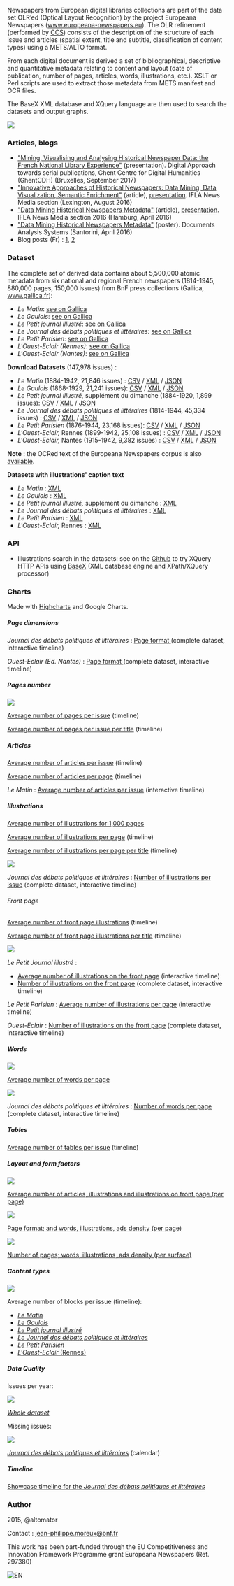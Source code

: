 Newspapers from European digital libraries collections are part of the data set OLR’ed (Optical Layout Recognition) by the project Europeana Newspapers (www.europeana-newspapers.eu). The OLR refinement (performed by [CCS](http://content-conversion.com)) consists of the description of the structure of each issue and articles (spatial extent, title and subtitle, classification of content types) using a METS/ALTO format.

From each digital document is derived a set of bibliographical, descriptive and quantitative metadata relating to content and layout (date of publication, number of pages, articles, words, illustrations, etc.). XSLT or Perl scripts are used to extract those metadata from METS manifest and OCR files. 

The BaseX XML database and XQuery language are then used to search the datasets and output graphs.

![](https://altomator.files.wordpress.com/2016/01/3.png)


### Articles, blogs
- ["Mining, Visualising and Analysing Historical Newspaper Data: the French National Library Experience"](http://www.euklides.fr/blog/altomator/EN-DM/presentation_bxl_en.pdf) (presentation). Digital Approach towards serial publications, Ghent Centre for Digital Humanities (GhentCDH) (Bruxelles, September 2017)
- ["Innovative Approaches of Historical Newspapers: Data Mining, Data Visualization, Semantic Enrichment"](http://www.euklides.fr/blog/altomator/EN-DM/article_en2.pdf) (article), [presentation](http://www.euklides.fr/blog/altomator/EN-DM/presentation_en2.pdf). IFLA News Media section (Lexington, August 2016)
- ["Data Mining Historical Newspapers Metadata"](http://www.euklides.fr/blog/altomator/EN-DM/article_en.pdf) (article), [presentation](http://www.euklides.fr/blog/altomator/EN-DM/slides_en.pdf). IFLA News Media section 2016 (Hamburg, April 2016)
- ["Data Mining Historical Newspapers Metadata"](http://www.euklides.fr/blog/altomator/EN-DM/poster_en.pdf) (poster). Documents Analysis Systems (Santorini, April 2016)
- Blog posts (Fr) : [1](https://altomator.wordpress.com/2016/01/17/presse-ancienne-data-mining), [2](http://gallica.bnf.fr/blog/04032016/verdun-1916-quand-la-presse-etait-censuree)


### Dataset
The complete set of derived data contains about 5,500,000 atomic metadata from six national and regional French newspapers (1814-1945, 880,000 pages, 150,000 issues) from BnF press collections (Gallica, www.gallica.fr):
- *Le Matin*: [see on Gallica](http://gallica.bnf.fr/ark:/12148/cb328123058/date)
- *Le Gaulois*: [see on Gallica](http://gallica.bnf.fr/ark:/12148/cb32779904b/date)
- *Le Petit journal illustré*: [see on Gallica](http://gallica.bnf.fr/ark:/12148/cb32836564q/date)
- *Le Journal des débats politiques et littéraires*: [see on Gallica](http://gallica.bnf.fr/ark:/12148/cb39294634r/date)
- *Le Petit Parisien*: [see on Gallica](http://gallica.bnf.fr/ark:/12148/cb34419111x/date)
- *L'Ouest-Eclair (Rennes)*: [see on Gallica](http://gallica.bnf.fr/ark:/12148/cb32830550k/date)
- *L'Ouest-Eclair (Nantes)*: [see on Gallica](http://gallica.bnf.fr/ark:/12148/cb41193663x/date)

**Download Datasets** (147,978 issues) :
- *Le Matin* (1884-1942, 21,846 issues) : [CSV](http://www.euklides.fr/blog/altomator/EN-DM/Datasets/CSV/matin.zip) /
[XML](http://www.euklides.fr/blog/altomator/EN-DM/Datasets/XML/matin.zip) / [JSON](http://www.euklides.fr/blog/altomator/EN-DM/Datasets/JSON/matin.zip)
- *Le Gaulois* (1868-1929, 21,241 issues): [CSV](http://www.euklides.fr/blog/altomator/EN-DM/Datasets/CSV/gaulois.zip) /
[XML](http://www.euklides.fr/blog/altomator/EN-DM/Datasets/XML/gaulois.zip) / [JSON](http://www.euklides.fr/blog/altomator/EN-DM/Datasets/JSON/gaulois.zip)
- *Le Petit journal illustré,* supplément du dimanche (1884-1920, 1,899 issues): [CSV](http://www.euklides.fr/blog/altomator/EN-DM/Datasets/CSV/PJI.zip) /
 [XML](http://www.euklides.fr/blog/altomator/EN-DM/Datasets/XML/PJI.zip) / [JSON](http://www.euklides.fr/blog/altomator/EN-DM/Datasets/JSON/PJI.zip) 
- *Le Journal des débats politiques et littéraires* (1814-1944, 45,334 issues) : [CSV](http://www.euklides.fr/blog/altomator/EN-DM/Datasets/CSV/JDPL.zip) /
[XML](http://www.euklides.fr/blog/altomator/EN-DM/Datasets/XML/JDPL.zip) / [JSON](http://www.euklides.fr/blog/altomator/EN-DM/Datasets/JSON/JDPL.zip) 
- *Le Petit Parisien* (1876-1944, 23,168 issues): [CSV](http://www.euklides.fr/blog/altomator/EN-DM/Datasets/CSV/petit_parisien.zip) / 
[XML](http://www.euklides.fr/blog/altomator/EN-DM/Datasets/XML/petit_parisien.zip) / [JSON](http://www.euklides.fr/blog/altomator/EN-DM/Datasets/JSON/petit_parisien.zip)
- *L'Ouest-Eclair,* Rennes (1899-1942, 25,108 issues) : [CSV](http://www.euklides.fr/blog/altomator/EN-DM/Datasets/CSV/OE-Rennes.zip) /
[XML](http://www.euklides.fr/blog/altomator/EN-DM/Datasets/XML/OE-Rennes.zip) / [JSON](http://www.euklides.fr/blog/altomator/EN-DM/Datasets/JSON/OE-Rennes.zip)
- *L'Ouest-Eclair,* Nantes (1915-1942, 9,382 issues) : [CSV](http://www.euklides.fr/blog/altomator/EN-DM/Datasets/CSV/OE-Nantes.zip) /
[XML](http://www.euklides.fr/blog/altomator/EN-DM/Datasets/XML/OE-Nantes.zip) / [JSON](http://www.euklides.fr/blog/altomator/EN-DM/Datasets/JSON/OE-Nantes.zip) 

**Note** : the OCRed text of the Europeana Newspapers corpus is also [available](http://data.theeuropeanlibrary.org/download/newspapers-by-country/README.html).

**Datasets with illustrations' caption text**
- *Le Matin*  : [XML](http://www.euklides.fr/blog/altomator/EN-DM/Datasets/XML/matin-captions.zip) 
- *Le Gaulois* : [XML](http://www.euklides.fr/blog/altomator/EN-DM/Datasets/XML/gaulois-captions.zip) 
- *Le Petit journal illustré,* supplément du dimanche : 
 [XML](http://www.euklides.fr/blog/altomator/EN-DM/Datasets/XML/PJI-captions.zip) 
- *Le Journal des débats politiques et littéraires*  : [XML](http://www.euklides.fr/blog/altomator/EN-DM/Datasets/XML/JDPL-captions.zip)  
- *Le Petit Parisien* : [XML](http://www.euklides.fr/blog/altomator/EN-DM/Datasets/XML/petit_parisien-captions.zip)
- *L'Ouest-Eclair,* Rennes : [XML](http://www.euklides.fr/blog/altomator/EN-DM/Datasets/XML/OE-captions.zip)

### API
- Illustrations search in the datasets: see on the [Github](https://github.com/altomator/EN-data_mining) to try XQuery HTTP APIs using [BaseX](http://basex.org) (XML database engine and XPath/XQuery processor)
 

### Charts

Made with [Highcharts](www.highcharts.com) and Google Charts.

##### Page dimensions
*Journal des débats politiques et littéraires* : [Page format ](http://altomator.github.io/EN-data_mining/Charts/Formats/timeline-format-JDPL_complete_interactive.htm) (complete dataset, interactive timeline)

*Ouest-Eclair (Ed. Nantes)* : [Page format ](http://altomator.github.io/EN-data_mining/Charts/Formats/timeline-format-Ouest-Eclair_complete_interactive.htm) (complete dataset, interactive timeline)

##### Pages number
![](http://altomator.github.io/EN-data_mining/Charts/Samples/pages-mean.jpg)

[Average number of pages per issue](http://altomator.github.io/EN-data_mining/Charts/Pages/timeline-mean.htm) (timeline)


[Average number of pages per issue per title](http://altomator.github.io/EN-data_mining/Charts/Pages/timeline-issue.htm) (timeline)

##### Articles

[Average number of articles per issue](http://altomator.github.io/EN-data_mining/Charts/Articles/timeline-issue.htm) (timeline)

[Average number of articles per page](http://altomator.github.io/EN-data_mining/Charts/Articles/timeline-page.htm) (timeline)

*Le Matin* : [Average number of articles per issue](http://altomator.github.io/EN-data_mining/Charts/Articles/timeline-issue-Le_Matin_interactive.htm) (interactive timeline)

##### Illustrations
[Average number of illustrations for 1,000 pages](http://altomator.github.io/EN-data_mining/Charts/illustrations/mean-page.htm)

[Average number of illustrations per page](http://altomator.github.io/EN-data_mining/Charts/illustrations/timeline-mean.htm) (timeline)

[Average number of illustrations per page per title](http://altomator.github.io/EN-data_mining/Charts/illustrations/timeline-page.htm) (timeline)

![](http://altomator.github.io/EN-data_mining/Charts/Samples/illustrations-JDPL.jpg)

*Journal des débats politiques et littéraires* : [Number of illustrations per issue](http://altomator.github.io/EN-data_mining/Charts/illustrations/timeline-illustrations-JDPL_complete_interactive.htm) (complete dataset, interactive timeline)


###### Front page

[Average number of front page illustrations](http://altomator.github.io/EN-data_mining/Charts/Samples/Illustrations/timeline-front-mean.htm) (timeline)

[Average number of front page illustrations per title](http://altomator.github.io/EN-data_mining/Charts/Samples/Illustrations/timeline-front.htm) (timeline)

![](http://altomator.github.io/EN-data_mining/Charts/Samples/illustrations-front-LPJI.jpg)

*Le Petit Journal  illustré* : 
- [Average number of illustrations on the front page](http://altomator.github.io/EN-data_mining/Charts/Samples/Illustrations/timeline-front-LPJI_interactive.htm) (interactive timeline)
- [Number of illustrations on the front page](http://altomator.github.io/EN-data_mining/Charts/Samples/Illustrations/timeline-front-LPJI_complete_interactive.htm) (complete dataset, interactive timeline)

*Le Petit Parisien* : [Average number of illustrations per page](http://altomator.github.io/EN-data_mining/Charts/Samples/Illustrations/timeline-front-LPP_interactive.htm) (interactive timeline)

*Ouest-Eclair* : [Number of illustrations on the front page](http://altomator.github.io/EN-data_mining/Charts/Samples/Illustrations/timeline-front-Ouest-Eclair_complete_interactive.htm) (complete dataset, interactive timeline)


##### Words
![](http://altomator.github.io/EN-data_mining/Charts/Samples/Words/mean-words.png)

[Average number of words per page](http://altomator.github.io/EN-data_mining/Charts/Samples/Words/mean-page.htm)

![](http://altomator.github.io/EN-data_mining/Charts/Samples/Words/words-JDPL.png)

*Journal des débats politiques et littéraires* : [Number of words per page](http://altomator.github.io/EN-data_mining/Charts/Samples/Words/timeline-words-JDPL_complete_interactive.htm)  (complete dataset, interactive timeline)


##### Tables
[Average number of tables per issue](http://altomator.github.io/EN-data_mining/Charts/Samples/Tables/timeline-issue.htm) (timeline)



##### Layout and form factors
![](http://altomator.github.io/EN-data_mining/Charts/Samples/Articles/modern.png)

[Average number of articles, illustrations and illustrations on front page (per page)](http://altomator.github.io/EN-data_mining/Charts/Samples/Articles/modern_press.htm)

![](http://altomator.github.io/EN-data_mining/Charts/Samples/FormFactors/page-article-illus-ad.png)

[Page format; and words, illustrations, ads density (per page)](http://altomator.github.io/EN-data_mining/Charts/Samples/FormFactors/page-article-illus-ad.htm)

![](http://altomator.github.io/EN-data_mining/Charts/Samples/FormFactors/page-article-illus-ad-surface.png)

[Number of pages; words, illustrations, ads density (per surface)](http://altomator.github.io/EN-data_mining/Charts/Samples/FormFactors/page-article-illus-ad-surface.htm)

##### Content types
![](http://www.euklides.fr/blog/altomator/EN-DM/Charts/Samples/Content/content.png)

Average number of blocks per issue (timeline):

- [*Le Matin*](http://www.euklides.fr/blog/altomator/EN-DM/Charts/Samples/Content/Le_Matin.htm) 
- [*Le Gaulois*](http://www.euklides.fr/blog/altomator/EN-DM/Charts/Samples/Content/Le_Gaulois.htm) 
- [*Le Petit journal illustré*](http://www.euklides.fr/blog/altomator/EN-DM/Charts/Samples/Content/PJI.htm) 
- [*Le Journal des débats politiques et littéraires*](http://www.euklides.fr/blog/altomator/EN-DM/Charts/Samples/Content/JDPL.htm)
- [*Le Petit Parisien*](http://www.euklides.fr/blog/altomator/EN-DM/Charts/Samples/Content/Petit_Parisien.htm) 
- [*L'Ouest-Eclair* (Rennes)](http://www.euklides.fr/blog/altomator/EN-DM/Charts/Samples/Content/Ouest_Eclair.htm) 


##### Data Quality

Issues per year:

![](http://altomator.github.io/EN-data_mining/Charts/Samples/DataQuality/Issues_year.png)

[*Whole dataset*](http://altomator.github.io/EN-data_mining/Charts/Samples/DataQuality/Issues_year.htm)

Missing issues:

![](http://altomator.github.io/EN-data_mining/Charts/Samples/DataQuality/calendar.png)

[*Journal des débats politiques et littéraires*](http://altomator.github.io/EN-data_mining/Charts/Samples/Missing/JDPL.htm) (calendar)



##### Timeline
[Showcase timeline for the *Journal des débats politiques et littéraires* ](http://cdn.knightlab.com/libs/timeline/latest/embed/index.html?source=1g_5wor1L23oyUGoA8OVtqambhldaEn50V52j0gQs2tc&font=Bevan-PotanoSans&maptype=toner&lang=fr&start_at_slide=1&height=650)




### Author
2015, @altomator

Contact : jean-philippe.moreux@bnf.fr

This work has been part-funded through the EU Competitiveness and Innovation Framework Programme grant Europeana Newspapers (Ref. 297380)
 
![EN](http://www.marchermanger.fr/wp-content/uploads/2015/12/europeana_newspapers_logo.gif)
